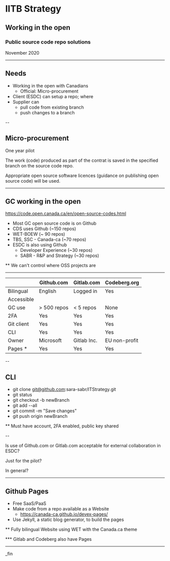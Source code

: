# IITB Strategy

## Working in the open

### Public source code repo solutions

November 2020

---

## Needs

- Working in the open with Canadians
  - Official: Micro-procurement
- Client (ESDC) can setup a repo; where
- Supplier can
  - pull code from existing branch
  - push changes to a branch

--

## Micro-procurement

One year pilot

The work (code) produced as part of the contrat is saved in the specified branch on the source code repo.

Appropriate open source software licences (guidance on publishing open source code) will be used.

---

## GC working in the open

https://code.open.canada.ca/en/open-source-codes.html

- Most GC open source code is on Github
- CDS uses Github (~150 repos)
- WET-BOEW (~ 90 repos)
- TBS, SSC - Canada-ca (~70 repos)
- ESDC is also using Github
  - Developer Experience (~30 repos)
  - SABR - R&P and Strategy (~30 repos)

** We can't control where OSS projects are

---

|             | Github.com | Gitlab.com | Codeberg.org |
|-------------|---|---|---|
| Bilingual   | English | Logged in | Yes |
| Accessible  |  |  |  |
| GC use      | > 500 repos | < 5 repos | None |
| 2FA         | Yes | Yes | Yes |
| Git client  | Yes | Yes | Yes |
| CLI         | Yes | Yes | Yes |
| Owner       | Microsoft | Gitlab Inc. | EU non-profit |
| Pages *     | Yes | Yes | Yes |

--

## CLI

- git clone git@github.com:sara-sabr/ITStrategy.git
- git status
- git checkout -b newBranch
- git add --all
- git commit -m "Save changes"
- git push origin newBranch

** Must have account, 2FA enabled, public key shared

--

Is use of Github.com or Gitlab.com acceptable for external collaboration in ESDC?

Just for the pilot?

In general?

---

## Github Pages

- Free SaaS/PaaS
- Make code from a repo available as a Website
  - https://canada-ca.github.io/devex-pages/
- Use Jekyll, a static blog generator, to build the pages

** Fully bilingual Website using WET with the Canada.ca theme

*** Gitlab and Codeberg also have Pages

---

_fin
